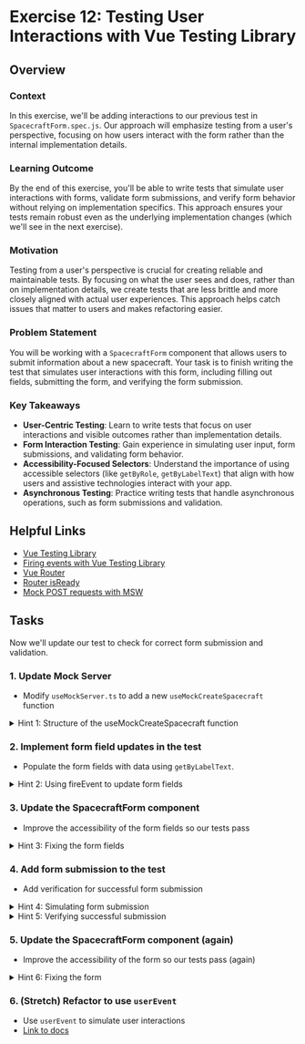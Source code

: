 # Exercise 12: Testing User Interactions with Vue Testing Library

## Overview

### **Context**

In this exercise, we'll be adding interactions to our previous test in `SpacecraftForm.spec.js`. Our approach will emphasize testing from a user's perspective, focusing on how users interact with the form rather than the internal implementation details.

### **Learning Outcome**

By the end of this exercise, you'll be able to write tests that simulate user interactions with forms, validate form submissions, and verify form behavior without relying on implementation specifics. This approach ensures your tests remain robust even as the underlying implementation changes (which we'll see in the next exercise).

### **Motivation**

Testing from a user's perspective is crucial for creating reliable and maintainable tests. By focusing on what the user sees and does, rather than on implementation details, we create tests that are less brittle and more closely aligned with actual user experiences. This approach helps catch issues that matter to users and makes refactoring easier.

### **Problem Statement**

You will be working with a `SpacecraftForm` component that allows users to submit information about a new spacecraft. Your task is to finish writing the test that simulates user interactions with this form, including filling out fields, submitting the form, and verifying the form submission.

### **Key Takeaways**

- **User-Centric Testing**: Learn to write tests that focus on user interactions and visible outcomes rather than implementation details.
- **Form Interaction Testing**: Gain experience in simulating user input, form submissions, and validating form behavior.
- **Accessibility-Focused Selectors**: Understand the importance of using accessible selectors (like `getByRole`, `getByLabelText`) that align with how users and assistive technologies interact with your app.
- **Asynchronous Testing**: Practice writing tests that handle asynchronous operations, such as form submissions and validation.

## Helpful Links

- [Vue Testing Library](https://testing-library.com/docs/vue-testing-library/intro/)
- [Firing events with Vue Testing Library](https://testing-library.com/docs/dom-testing-library/api-events)
- [Vue Router](https://router.vuejs.org/)
- [Router isReady](https://router.vuejs.org/api/interfaces/Router.html#isReady)
- [Mock POST requests with MSW](https://mswjs.io/docs/api/http/#httppost)

## Tasks

Now we'll update our test to check for correct form submission and validation.

### 1. Update Mock Server

- Modify `useMockServer.ts` to add a new `useMockCreateSpacecraft` function

<details>
  <summary>Hint 1: Structure of the useMockCreateSpacecraft function</summary>

```typescript
export const useMockCreateSpacecraft = () => {
  server.use(
    http.post('/api/spacecrafts', async ({ request }) => {
      // Handler logic
    })
  );
};
```

This function should use MSW to mock a POST request for creating a new spacecraft.

</details>

### 2. Implement form field updates in the test

- Populate the form fields with data using `getByLabelText`.

<details>
  <summary>Hint 2: Using fireEvent to update form fields</summary>

```javascript
await fireEvent.update(
  getByLabelText('Name'),
  'New Spacecraft'
);
```

- Use `fireEvent.update()` to simulate user input in form fields.
- The `getByLabelText()` function helps locate form inputs by their associated label text.
</details>

### 3. Update the SpacecraftForm component

- Improve the accessibility of the form fields so our tests pass

<details>
  <summary>Hint 3: Fixing the form fields</summary>

```html
<label for="spacecraft-name">Name</label>
<input
  id="spacecraft-name"
  v-model="form.name"
  type="text"
/>
```

- Ensure each input has a corresponding label with a matching `for` attribute.
- The `id` of the input should match the `for` attribute of the label.
</details>

### 4. Add form submission to the test

- Add verification for successful form submission

<details>
  <summary>Hint 4: Simulating form submission</summary>

```javascript
await fireEvent.submit(getByRole('form'));
```

Use `fireEvent.submit()` to simulate the form submission event.

</details>

<details>
  <summary>Hint 5: Verifying successful submission</summary>

```javascript
const newSpacecraft = await findByText('New Spacecraft');
expect(newSpacecraft).toBeDefined();
```

- After submission, check if the new spacecraft name appears in the updated list.
- Use `findByText()` to locate the element containing the new spacecraft name.
</details>

### 5. Update the SpacecraftForm component (again)

- Improve the accessibility of the form so our tests pass (again)

<details>
  <summary>Hint 6: Fixing the form</summary>

```html
<form
  @submit.prevent="handleSubmit"
  aria-label="Spacecraft Form"
>
  <!-- form contents -->
</form>
```

Add an `aria-label` attribute to the form element so that screen readers can identify the purpose of the form.

</details>

### 6. (Stretch) Refactor to use `userEvent`

- Use `userEvent` to simulate user interactions
- [Link to docs](https://testing-library.com/docs/user-event/intro/)
